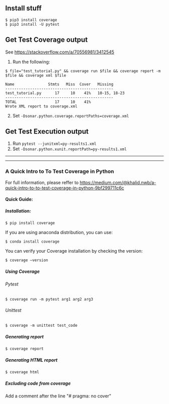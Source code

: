 ## Install stuff
```text
$ pip3 install coverage
$ pip3 install -U pytest
```

## Get Test Coverage output
See https://stackoverflow.com/a/70556981/3412545
1. Run the following:
```text
$ file="test_tutorial.py" && coverage run $file && coverage report -m $file && coverage xml $file

Name               Stmts   Miss  Cover   Missing
------------------------------------------------
test_tutorial.py      17     10    41%   10-15, 18-23
------------------------------------------------
TOTAL                 17     10    41%
Wrote XML report to coverage.xml
```
2. Set `-Dsonar.python.coverage.reportPaths=coverage.xml`

## Get Test Execution output
1. Run `pytest --junitxml=py-results1.xml`
1. Set `-Dsonar.python.xunit.reportPath=py-results1.xml`


-------
-------

### A Quick Intro to To Test Coverage in Python
For full information, please reffer to https://medium.com/@khalid.nwb/a-quick-intro-to-to-test-coverage-in-python-9bf299711c6c
#### Quick Guide:
##### Installation:
```text
$ pip install coverage
```
If you are using anaconda distribution, you can use:
```text
$ conda install coverage
```

You can verify your Coverage installation by checking the version:
```text
$ coverage –version
```

##### Using Coverage
###### Pytest
```text
$ coverage run -m pytest arg1 arg2 arg3
```

###### Unittest
```text
$ coverage -m unittest test_code
```

##### Generating report
```text
$ coverage report
```

##### Generating HTML report
```text
$ coverage html
```
##### Excluding code from coverage
Add a comment after the line "# pragma: no cover"
